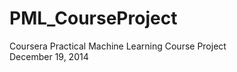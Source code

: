 PML_CourseProject
=================

Coursera Practical Machine Learning Course Project   
December 19, 2014
